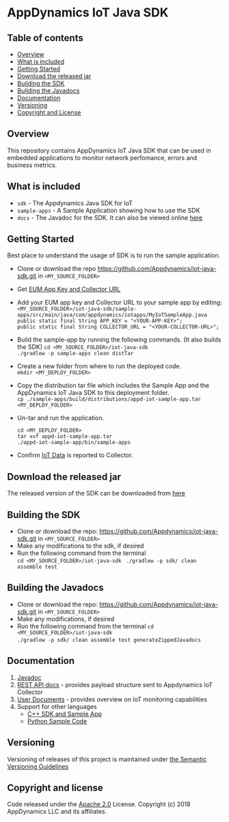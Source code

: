 
# AppDynamics IoT Java SDK

## Table of contents

- [Overview](#overview)
- [What is included](#what-is-included)
- [Getting Started](#getting-started)
- [Download the released jar](#download-the-released-jar)
- [Building the SDK](#building-the-sdk)
- [Building the Javadocs](#building-the-javadocs)
- [Documentation](#documentation)
- [Versioning](#versioning)
- [Copyright and License](#copyright-and-license)

## Overview
This repository contains AppDynamics IoT Java SDK that can be used in embedded applications to monitor network perfomance, errors and business metrics.


## What is included

* `sdk` - The Appdynamics Java SDK for IoT 
* `sample-apps` - A Sample Application showing how to use the SDK
* `docs` - The Javadoc for the SDK. It can also be viewed online [here](https://appdynamics.github.io/iot-java-sdk/)


## Getting Started

Best place to understand the usage of SDK is to run the sample application.

* Clone or download the repo https://github.com/Appdynamics/iot-java-sdk.git in `<MY_SOURCE_FOLDER>`
 
* Get [EUM App Key and Collector URL](https://docs.appdynamics.com/display/latest/Set+Up+and+Access+IoT+Monitoring#SetUpandAccessIoTMonitoring-iot-app-key)

* Add your EUM app key and Collector URL to your sample app by editing:
`<MY_SOURCE_FOLDER>/iot-java-sdk/sample-apps/src/main/java/com/appdynamics/iotapps/MyIoTSampleApp.java`  
`public static final String APP_KEY = "<YOUR-APP-KEY>";`   
`public static final String COLLECTOR_URL = "<YOUR-COLLECTOR-URL>";`  

* Build the sample-app by running the following commands. (It also builds the SDK) 
`cd <MY_SOURCE_FOLDER>/iot-java-sdk `  
`./gradlew -p sample-apps clean distTar` 

* Create a new folder from where to run the deployed code.  
`mkdir <MY_DEPLOY_FOLDER>`

* Copy the distribution tar file which includes the Sample App and the AppDynamics IoT Java SDK to this deployment folder.    
`cp ./sample-apps/build/distributions/appd-iot-sample-app.tar <MY_DEPLOY_FOLDER>`

* Un-tar and run the application.  

	`cd <MY_DEPLOY_FOLDER> `  
	`tar xvf appd-iot-sample-app.tar`  
	`./appd-iot-sample-app/bin/sample-apps`  

* Confirm [IoT Data](https://docs.appdynamics.com/display/latest/Confirm+the+IoT+Application+Reported+Data+to+the+Controller) is
reported to Collector.

## Download the released jar 
The released version of the SDK can be downloaded from [here](https://github.com/Appdynamics/iot-java-sdk/releases)

## Building the SDK
* Clone or download the repo: https://github.com/Appdynamics/iot-java-sdk.git in `<MY_SOURCE_FOLDER>`
* Make any modifications to the sdk, if desired
* Run the following command from the terminal  
`cd <MY_SOURCE_FOLDER>/iot-java-sdk `
`./gradlew -p sdk/ clean assemble test `

## Building the Javadocs

* Clone or download the repo: https://github.com/Appdynamics/iot-java-sdk.git in `<MY_SOURCE_FOLDER>`
* Make any modifications, if desired
* Run the following command from the terminal
`cd <MY_SOURCE_FOLDER>/iot-java-sdk `  
`./gradlew -p sdk/ clean assemble test generateZippedJavadocs `
 
## Documentation

1. [Javadoc](https://appdynamics.github.io/iot-java-sdk/) 
2. [REST API docs](https://docs.appdynamics.com/javadocs/iot-rest-api/4.4/latest/) - provides payload structure sent to Appdynamics IoT Collector
3. [User Documents](https://docs.appdynamics.com/display/latest/IoT+Monitoring) - provides overview on IoT monitoring capabilities
4. Support for other languages
    * [C++ SDK and Sample App](https://github.com/Appdynamics/iot-cpp-sdk)
    * [Python Sample Code](https://github.com/Appdynamics/iot-rest-api-sample-apps)


## Versioning
Versioning of releases of this project is maintained under [the Semantic Versioning Guidelines](https://semver.org/)

## Copyright and license

Code released under the [Apache 2.0](https://github.com/Appdynamics/iot-java-sdk/blob/master/LICENSE) License. Copyright (c) 2018 AppDynamics LLC and its affiliates.
